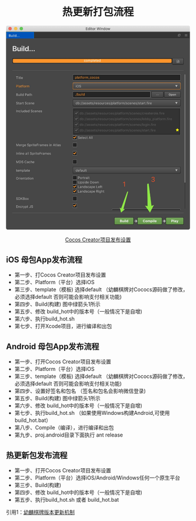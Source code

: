 <h1 align=center>热更新打包流程</h1>

<img align=center>![](project_st.png)
<div align=center><u>Cocos Creator项目发布设置</u></div>


iOS 母包App发布流程
---
- 第一步、打Cocos Creator项目发布设置
- 第二步、Platform（平台）选择iOS
- 第三步、template（模板) 选择default （幼麟棋牌对Cococs源码做了修改，必须选择default 否则可能会影响支付相关功能)
- 第四步、Build(构建) 图中绿箭头1所示
- 第五步、修改 build_hot中的版本号（一般情况下是自增)
- 第六步、执行build_hot.sh
- 第七步、打开Xcode项目，进行编译和出包

Android 母包App发布流程
---
- 第一步、打开Cocos Creator项目发布设置
- 第二步、Platform（平台）选择iOS
- 第三步、template（模板) 选择default （幼麟棋牌对Cococs源码做了修改，必须选择default 否则可能会影响支付相关功能) 
- 第四步、设置好签名和包名 （签名和包名会影响微信登录)
- 第五步、Build(构建) 图中绿箭头1所示
- 第六步、修改 build_hot中的版本号（一般情况下是自增)
- 第七步、执行build_hot.sh （如果使用Windows构建Android,可使用build_hot.bat）
- 第八步、Compile（编译），进行编译和出包
- 第九步、proj.android目录下面执行 ant release

热更新包发布流程
---
- 第一步、打开Cocos Creator项目发布设置
- 第二步、Platform（平台）选择iOS/Android/Windows任何一个原生平台
- 第三步、Build(构建)
- 第四步、修改 build_hot中的版本号（一般情况下是自增)
- 第五步、执行build_hot.sh 或者 build_hot.bat

[^_^]:

    注1：建议使用本目录下的 hot_update_tool进行打包，才能按照上面的步骤来。
    注2：本目录下打包的version.manifest与project.manifest没有携带热更新链接，请查看 引用1：幼麟棋牌版本更新机制

引用1：[幼麟棋牌版本更新机制](幼麟棋牌版本更新机制.md)